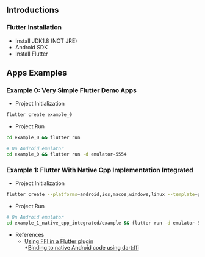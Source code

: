 
## Introductions
### Flutter Installation
* Install JDK1.8 (NOT JRE)
* Android SDK
* Install Flutter

## Apps Examples
### Example 0: Very Simple Flutter Demo Apps
* Project Initialization
```sh
flutter create example_0
```
* Project Run
```sh
cd example_0 && flutter run

# On Android emulator
cd example_0 && flutter run -d emulator-5554
```

### Example 1: Flutter With Native Cpp Implementation Integrated
* Project Initialization
```sh
flutter create --platforms=android,ios,macos,windows,linux --template=plugin_ffi example_1_native_cpp_integrated
```
* Project Run
```sh
# On Android emulator
cd example_1_native_cpp_integrated/example && flutter run -d emulator-5554
```
* References
  * [Using FFI in a Flutter plugin](https://codelabs.developers.google.com/codelabs/flutter-ffigen#0)  
  *[Binding to native Android code using dart:ffi](https://docs.flutter.dev/platform-integration/android/c-interop)  
